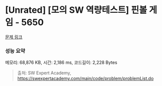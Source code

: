 # [Unrated] [모의 SW 역량테스트] 핀볼 게임 - 5650 

[문제 링크](https://swexpertacademy.com/main/code/problem/problemDetail.do?contestProbId=AWXRF8s6ezEDFAUo) 

### 성능 요약

메모리: 68,876 KB, 시간: 2,186 ms, 코드길이: 2,228 Bytes



> 출처: SW Expert Academy, https://swexpertacademy.com/main/code/problem/problemList.do